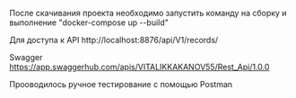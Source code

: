 После скачивания проекта необходимо запустить команду на сборку и выполнение "docker-compose up --build"

Для доступа к API http://localhost:8876/api/V1/records/

Swagger https://app.swaggerhub.com/apis/VITALIKKAKANOV55/Rest_Api/1.0.0

Прооводилось ручное тестирование с помощью Postman
